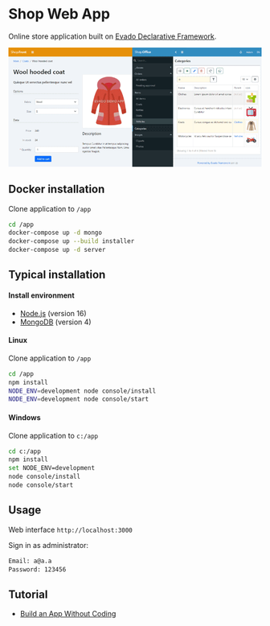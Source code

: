 # Shop Web App

Online store application 
built on [Evado Declarative Framework](https://github.com/mkhorin/evado).

[![Web app built on Evado declarative framework](doc/evado-app.png)](http://nervebit.com)

## Docker installation

Clone application to `/app`
```sh
cd /app
docker-compose up -d mongo
docker-compose up --build installer
docker-compose up -d server
```

## Typical installation

#### Install environment
- [Node.js](https://nodejs.org) (version 16)
- [MongoDB](https://www.mongodb.com/download-center/community) (version 4)

#### Linux
Clone application to `/app`
```sh
cd /app
npm install
NODE_ENV=development node console/install
NODE_ENV=development node console/start
```

#### Windows
Clone application to `c:/app`
```sh
cd c:/app
npm install
set NODE_ENV=development
node console/install
node console/start
```

## Usage

Web interface `http://localhost:3000`

Sign in as administrator:
```sh
Email: a@a.a
Password: 123456
```

## Tutorial
- [Build an App Without Coding](http://nervebit.com)